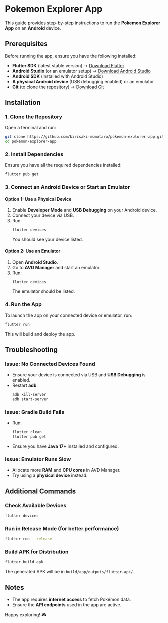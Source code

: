 # Pokemon Explorer App

This guide provides step-by-step instructions to run the **Pokemon Explorer App** on an **Android** device.

## Prerequisites

Before running the app, ensure you have the following installed:

- **Flutter SDK** (latest stable version) → [Download Flutter](https://flutter.dev/docs/get-started/install)
- **Android Studio** (or an emulator setup) → [Download Android Studio](https://developer.android.com/studio)
- **Android SDK** (installed with Android Studio)
- **A physical Android device** (USB debugging enabled) or an emulator
- **Git** (to clone the repository) → [Download Git](https://git-scm.com/)

## Installation

### 1. Clone the Repository
Open a terminal and run:
```sh
git clone https://github.com/kirisaki-momotaro/pokemon-explorer-app.git
cd pokemon-explorer-app
```

### 2. Install Dependencies
Ensure you have all the required dependencies installed:
```sh
flutter pub get
```

### 3. Connect an Android Device or Start an Emulator
#### Option 1: Use a Physical Device
1. Enable **Developer Mode** and **USB Debugging** on your Android device.
2. Connect your device via USB.
3. Run:
   ```sh
   flutter devices
   ```
   You should see your device listed.

#### Option 2: Use an Emulator
1. Open **Android Studio**.
2. Go to **AVD Manager** and start an emulator.
3. Run:
   ```sh
   flutter devices
   ```
   The emulator should be listed.

### 4. Run the App
To launch the app on your connected device or emulator, run:
```sh
flutter run
```
This will build and deploy the app.

## Troubleshooting

### Issue: No Connected Devices Found
- Ensure your device is connected via USB and **USB Debugging** is enabled.
- Restart **adb**:
  ```sh
  adb kill-server
  adb start-server
  ```

### Issue: Gradle Build Fails
- Run:
  ```sh
  flutter clean
  flutter pub get
  ```
- Ensure you have **Java 17+** installed and configured.

### Issue: Emulator Runs Slow
- Allocate more **RAM** and **CPU cores** in AVD Manager.
- Try using a **physical device** instead.

## Additional Commands

### Check Available Devices
```sh
flutter devices
```

### Run in Release Mode (for better performance)
```sh
flutter run --release
```

### Build APK for Distribution
```sh
flutter build apk
```
The generated APK will be in `build/app/outputs/flutter-apk/`.

## Notes
- The app requires **internet access** to fetch Pokémon data.
- Ensure the **API endpoints** used in the app are active.

Happy exploring! 🎮

